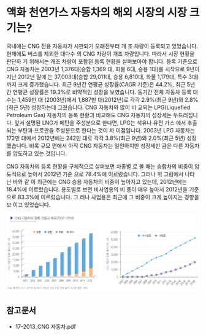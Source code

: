 # 액화 천연가스 자동차의 해외 시장의 시장 크기는?

국내에는 CNG 전용 자동차가 시판되기 오래전부터 개
조 차량이 등록되고 있었습니다. 현재에도 버스를 제외한 대다수
의 CNG 차량이 개조 차량입니다. 따라서 시장 현황을 판단하
기 위해서는 개조 차량이 포함된 등록 현황을 살펴보아야 합니다. 
등록 기준으로 CNG 자동차는 2003년 1,376대(승합 1,369
대, 화물 6대, 승용 1대)를 시작으로 9년이 지난 2012년 말에
는 37,003대(승합 29,011대, 승용 6,810대, 화물 1,179대, 특수
3대)까지 크게 증가했습니다. 최근 9년간 연평균 성장률(CAGR
기준)은 44.2%, 최근 5년간 연평균 성장률은 19.3%로 비약적인
성장을 보였습니다. 동기간 전체 자동차 등록 대수는 1,459만 대
(2003년)에서 1,887만 대(2012년)로 각각 2.9%(최근 9년)와
2.8%(최근 5년) 성장하는데 그쳤습니다. CNG 자동차와 많이 비
교되는 LPG(Liquefied Petroleum Gas) 자동차의 등록 현황과
비교해도 CNG 자동차의 성장세는 두드러집니다. 앞서 설명된
LNG가 메탄을 주성분으로 한다면, LPG는 석유나 유전 가스
에서 추출되는 부탄과 프로판을 주성분으로 한다는 것이 차
이점입니다. 2003년 LPG 자동차는 172만 대에서 2012년에는
242만 대로 각각 3.8%(최근 9년)와 2.0%(최근 5년) 성장했습니다.
비록 규모 면에서 아직 CNG 자동차는 일천하지만 성장세만
큼은 다른 자동차를 압도하고 있는 것입니다.

CNG 자동차의 등록 현황을 구체적으로 살펴보면 차종별
로 볼 때는 승합차의 비중이 압도적으로 높아서 2012년 기준
으로 78.4%에 이르렀습니다. 그러나 위 그림에서 나타난 바와 같
이 최근에는 CNG 승용 자동차의 비중이 높아지고 있는데,
2012년에는 18.4%에 이르렀습니다. 용도별로 보면 비사업용의 비
중이 매우 높아서 2012년을 기준으로 83.3%에 이르렀습니다. 그
러나 사업용은 최근에 그 비중이 크게 높아지는 경향을 보
이고 있었습니다.

![](./images/액화천연가스자동차_Q12_2_1.PNG)
## 참고문서 
- 17-2013_CNG 자동차.pdf